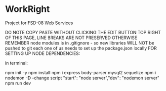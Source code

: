 # WorkRight
Project for FSD-08 Web Services


DO NOTE COPY PASTE WITHOUT CLICKING THE EDIT BUTTON    TOP RIGHT OF THIS PAGE, LINE BREAKS ARE NOT PRESERVED OTHERWISE
REMEMBER node modules is in .gitignore - so new libraries WILL NOT be pushed to git
each one of us needs to set up the package.json locally
FOR SETTING UP NODE DEPENDENCIES:

in terminal:

npm init -y
npm install
npm i express body-parser mysql2 sequelize
npm i nodemon -D
-change script "start": "node server","dev": "nodemon server"
npm run dev
